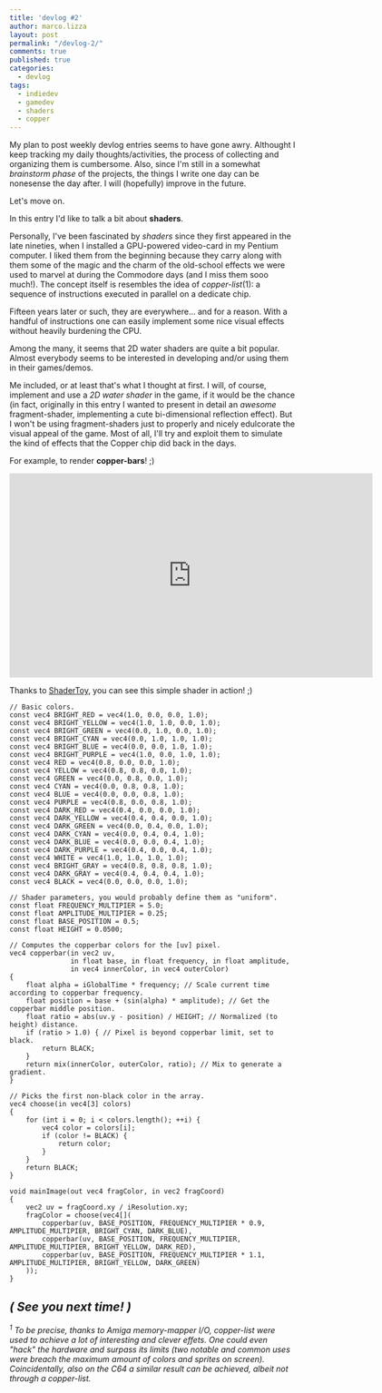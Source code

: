```yaml
---
title: 'devlog #2'
author: marco.lizza
layout: post
permalink: "/devlog-2/"
comments: true
published: true
categories: 
  - devlog
tags: 
  - indiedev
  - gamedev
  - shaders
  - copper
---
```

My plan to post weekly devlog entries seems to have gone awry. Althought I keep tracking my daily thoughts/activities, the process of collecting and organizing them is cumbersome. Also, since I'm still in a somewhat *brainstorm phase* of the projects, the things I write one day can be nonesense the day after. I will (hopefully) improve in the future.

Let's move on.

In this entry I'd like to talk a bit about **shaders**.

Personally, I've been fascinated by *shaders* since they first appeared in the late nineties, when I installed a GPU-powered video-card in my Pentium computer. I liked them from the beginning because they carry along with them some of the magic and the charm of the old-school effects we were used to marvel at during the Commodore days (and I miss them sooo much!). The concept itself is resembles the idea of *copper-list*(1): a sequence of instructions executed in parallel on a dedicate chip.

Fifteen years later or such, they are everywhere... and for a reason. With a handful of instructions one can easily implement some nice visual effects without heavily burdening the CPU.

Among the many, it seems that 2D water shaders are quite a bit popular. Almost everybody seems to be interested in developing and/or using them in their games/demos.

Me included, or at least that's what I thought at first. I will, of course, implement and use a *2D water shader* in the game, if it would be the chance (in fact, originally in this entry I wanted to present in detail an *awesome* fragment-shader, implementing a cute bi-dimensional reflection effect). But I won't be using fragment-shaders just to properly and nicely edulcorate the visual appeal of the game. Most of all, I'll try and exploit them to simulate the kind of effects that the Copper chip did back in the days.

For example, to render **copper-bars**! ;)

<iframe width="640" height="360" frameborder="0" src="https://www.shadertoy.com/embed/MsfBz4?gui=true&t=10&paused=true&muted=false" allowfullscreen></iframe>

Thanks to [ShaderToy](https://www.shadertoy.com/view/MsfBz4), you can see this simple shader in action! ;)

```hlsl
// Basic colors.
const vec4 BRIGHT_RED = vec4(1.0, 0.0, 0.0, 1.0);
const vec4 BRIGHT_YELLOW = vec4(1.0, 1.0, 0.0, 1.0);
const vec4 BRIGHT_GREEN = vec4(0.0, 1.0, 0.0, 1.0);
const vec4 BRIGHT_CYAN = vec4(0.0, 1.0, 1.0, 1.0);
const vec4 BRIGHT_BLUE = vec4(0.0, 0.0, 1.0, 1.0);
const vec4 BRIGHT_PURPLE = vec4(1.0, 0.0, 1.0, 1.0);
const vec4 RED = vec4(0.8, 0.0, 0.0, 1.0);
const vec4 YELLOW = vec4(0.8, 0.8, 0.0, 1.0);
const vec4 GREEN = vec4(0.0, 0.8, 0.0, 1.0);
const vec4 CYAN = vec4(0.0, 0.8, 0.8, 1.0);
const vec4 BLUE = vec4(0.0, 0.0, 0.8, 1.0);
const vec4 PURPLE = vec4(0.8, 0.0, 0.8, 1.0);
const vec4 DARK_RED = vec4(0.4, 0.0, 0.0, 1.0);
const vec4 DARK_YELLOW = vec4(0.4, 0.4, 0.0, 1.0);
const vec4 DARK_GREEN = vec4(0.0, 0.4, 0.0, 1.0);
const vec4 DARK_CYAN = vec4(0.0, 0.4, 0.4, 1.0);
const vec4 DARK_BLUE = vec4(0.0, 0.0, 0.4, 1.0);
const vec4 DARK_PURPLE = vec4(0.4, 0.0, 0.4, 1.0);
const vec4 WHITE = vec4(1.0, 1.0, 1.0, 1.0);
const vec4 BRIGHT_GRAY = vec4(0.8, 0.8, 0.8, 1.0);
const vec4 DARK_GRAY = vec4(0.4, 0.4, 0.4, 1.0);
const vec4 BLACK = vec4(0.0, 0.0, 0.0, 1.0);

// Shader parameters, you would probably define them as "uniform".
const float FREQUENCY_MULTIPIER = 5.0;
const float AMPLITUDE_MULTIPIER = 0.25;
const float BASE_POSITION = 0.5;
const float HEIGHT = 0.0500;

// Computes the copperbar colors for the [uv] pixel.
vec4 copperbar(in vec2 uv,
               in float base, in float frequency, in float amplitude,
               in vec4 innerColor, in vec4 outerColor)
{
    float alpha = iGlobalTime * frequency; // Scale current time according to copperbar frequency.
    float position = base + (sin(alpha) * amplitude); // Get the copperbar middle position.
    float ratio = abs(uv.y - position) / HEIGHT; // Normalized (to height) distance.
    if (ratio > 1.0) { // Pixel is beyond copperbar limit, set to black.
        return BLACK;
    }
    return mix(innerColor, outerColor, ratio); // Mix to generate a gradient.
}

// Picks the first non-black color in the array.
vec4 choose(in vec4[3] colors)
{
    for (int i = 0; i < colors.length(); ++i) {
        vec4 color = colors[i];
        if (color != BLACK) {
            return color;
        }
    }
    return BLACK;
}

void mainImage(out vec4 fragColor, in vec2 fragCoord)
{
	vec2 uv = fragCoord.xy / iResolution.xy;
	fragColor = choose(vec4[](
        copperbar(uv, BASE_POSITION, FREQUENCY_MULTIPIER * 0.9, AMPLITUDE_MULTIPIER, BRIGHT_CYAN, DARK_BLUE),
        copperbar(uv, BASE_POSITION, FREQUENCY_MULTIPIER, AMPLITUDE_MULTIPIER, BRIGHT_YELLOW, DARK_RED),
        copperbar(uv, BASE_POSITION, FREQUENCY_MULTIPIER * 1.1, AMPLITUDE_MULTIPIER, BRIGHT_YELLOW, DARK_GREEN)
    ));
}
```
*( See you next time! )*
---

*<sup><a name="copperlist_note">1</a></sup> To be precise, thanks to Amiga memory-mapper I/O, copper-list were used to achieve a lot of interesting and clever effets. One could even "hack" the hardware and surpass its limits (two notable and common uses were breach the maximum amount of colors and sprites on screen). Coincidentally, also on the C64 a similar result can be achieved, albeit not through a copper-list.*
